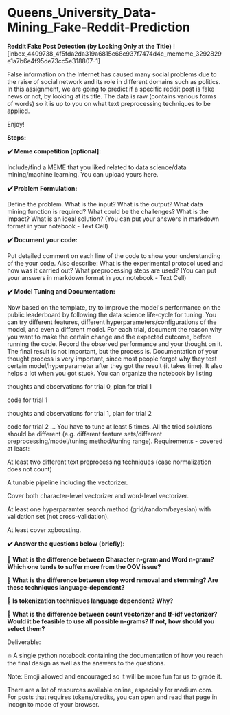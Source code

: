 # Queens_University_Data-Mining_Fake-Reddit-Prediction
**Reddit Fake Post Detection (by Looking Only at the Title)**
![inbox_4409738_4f5fda2da319a6815c68c937f7474d4c_mememe_3292829e1a7b6e4f95de73cc5e318807-1]

False information on the Internet has caused many social problems due to the raise of social network and its role in different domains such as politics. In this assignment, we are going to predict if a specific reddit post is fake news or not, by looking at its title. The data is raw (contains various forms of words) so it is up to you on what text preprocessing techniques to be applied.

Enjoy!

**Steps:**

**✔️ Meme competition [optional]:**

Include/find a MEME that you liked related to data science/data mining/machine learning. You can upload yours here.

**✔️ Problem Formulation:**

Define the problem. What is the input? What is the output? What data mining function is required? What could be the challenges? What is the impact? What is an ideal solution?
(You can put your answers in markdown format in your notebook - Text Cell)

**✔️ Document your code:**

Put detailed comment on each line of the code to show your understanding of the your code. Also describe: What is the experimental protocol used and how was it carried out? What preprocessing steps are used?
(You can put your answers in markdown format in your notebook - Text Cell)

**✔️ Model Tuning and Documentation:**

Now based on the template, try to improve the model's performance on the public leaderboard by following the data science life-cycle for tuning. You can try different features, different hyperparameters/configurations of the model, and even a different model. For each trial, document the reason why you want to make the certain change and the expected outcome, before running the code. Record the observed performance and your thought on it. The final result is not important, but the process is. Documentation of your thought process is very important, since most people forgot why they test certain model/hyperparameter after they got the result (it takes time). It also helps a lot when you got stuck. You can organize the notebook by listing

thoughts and observations for trial 0, plan for trial 1

code for trial 1

thoughts and observations for trial 1, plan for trial 2

code for trial 2
…
You have to tune at least 5 times. All the tried solutions should be different (e.g. different feature sets/different preprocessing/model/tuning method/tuning range). Requirements - covered at least:

At least two different text preprocessing techniques (case normalization does not count)

A tunable pipeline including the vectorizer.

Cover both character-level vectorizer and word-level vectorizer.

At least one hyperparamter search method (grid/random/bayesian) with validation set (not cross-validation).

At least cover xgboosting.

**✔️ Answer the questions below (briefly):**

**🌈 What is the difference between Character n-gram and Word n-gram? Which one tends to suffer more from the OOV issue?**

**🌈 What is the difference between stop word removal and stemming? Are these techniques language-dependent?**

**🌈 Is tokenization techniques language dependent? Why?**

**🌈 What is the difference between count vectorizer and tf-idf vectorizer? Would it be feasible to use all possible n-grams? If not, how should you select them?**

Deliverable:

🔥 A single python notebook containing the documentation of how you reach the final design as well as the answers to the questions.


Note: Emoji allowed and encouraged so it will be more fun for us to grade it.

There are a lot of resources available online, especially for medium.com. For posts that requires tokens/credits, you can open and read that page in incognito mode of your browser.
